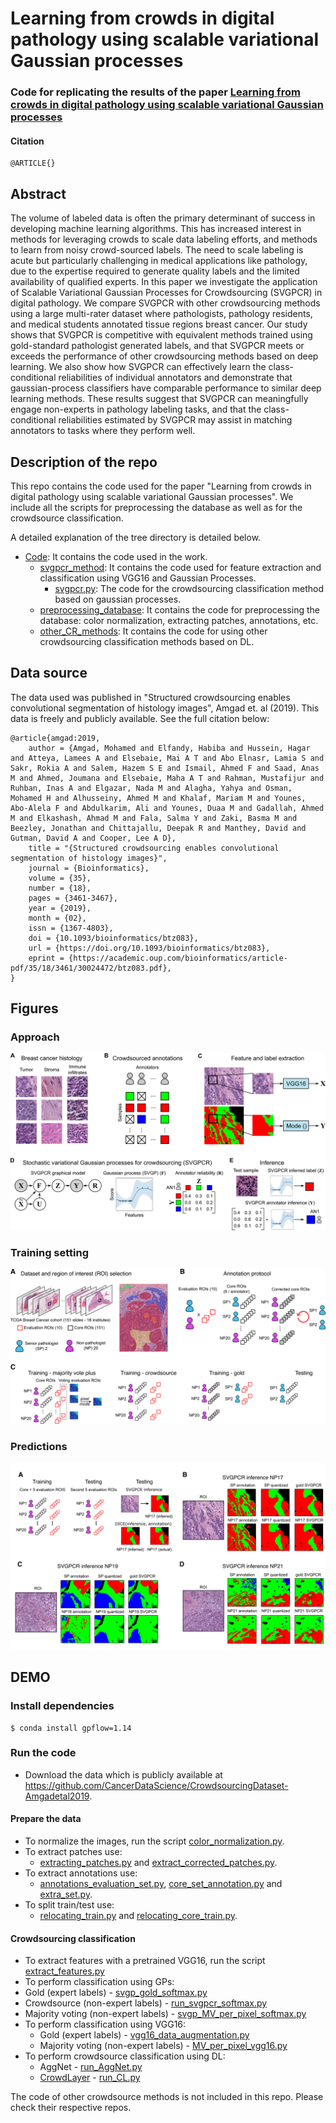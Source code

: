 # Learning from crowds in digital pathology using scalable variational Gaussian processes

### Code for replicating the results of the paper [Learning from crowds in digital pathology using scalable variational Gaussian processes](https:)

#### Citation
~~~
@ARTICLE{}
~~~

## Abstract
The volume of labeled data is often the primary determinant of success in developing machine learning algorithms. This has increased interest in methods for leveraging crowds to scale data labeling efforts, and methods to learn from noisy crowd-sourced labels. The need to scale labeling is acute but particularly challenging in medical applications like pathology, due to the expertise required to generate quality labels and the limited availability of qualified experts. In this paper we investigate the application of Scalable Variational Gaussian Processes for Crowdsourcing (SVGPCR) in digital pathology. We compare SVGPCR with other crowdsourcing methods using a large multi-rater dataset where pathologists, pathology residents, and medical students annotated tissue regions breast cancer. Our study shows that SVGPCR is competitive with equivalent methods trained using gold-standard pathologist generated labels, and that SVGPCR meets or exceeds the performance of other crowdsourcing methods based on deep learning. We also show how SVGPCR can effectively learn the class-conditional reliabilities of individual annotators and demonstrate that gaussian-process classifiers have comparable performance to similar deep learning methods. These results suggest that SVGPCR can meaningfully engage non-experts in pathology labeling tasks, and that the class-conditional reliabilities estimated by SVGPCR may assist in matching annotators to tasks where they perform well.

 ## Description of the repo
 This repo contains the code used for the paper "Learning from crowds in digital pathology using scalable variational Gaussian processes". We include all the scripts for preprocessing the database as well as for the crowdsource classification.

 A detailed explanation of the tree directory is detailed below.

- [Code](code/): It contains the code used in the work.
  - [svgpcr_method](code/svgpcr_method): It contains the code used for feature extraction and classification using VGG16 and Gaussian Processes.
     - [svgpcr.py](code/svgpcr_method/svgpcr.py): The code for the crowdsourcing classification method based on gaussian processes.
  - [preprocessing_database](code/preprocessing_database): It contains the code for preprocessing the database: color normalization, extracting patches, annotations, etc.
  - [other_CR_methods](code/other_CR_methods): It contains the code for using other crowdsourcing classification methods based on DL.

## Data source

The data used was published in "Structured crowdsourcing enables convolutional segmentation of histology images", Amgad et. al (2019). This data is freely and publicly available. See the full citation below:
~~~
@article{amgad:2019,
    author = {Amgad, Mohamed and Elfandy, Habiba and Hussein, Hagar and Atteya, Lamees A and Elsebaie, Mai A T and Abo Elnasr, Lamia S and Sakr, Rokia A and Salem, Hazem S E and Ismail, Ahmed F and Saad, Anas M and Ahmed, Joumana and Elsebaie, Maha A T and Rahman, Mustafijur and Ruhban, Inas A and Elgazar, Nada M and Alagha, Yahya and Osman, Mohamed H and Alhusseiny, Ahmed M and Khalaf, Mariam M and Younes, Abo-Alela F and Abdulkarim, Ali and Younes, Duaa M and Gadallah, Ahmed M and Elkashash, Ahmad M and Fala, Salma Y and Zaki, Basma M and Beezley, Jonathan and Chittajallu, Deepak R and Manthey, David and Gutman, David A and Cooper, Lee A D},
    title = "{Structured crowdsourcing enables convolutional segmentation of histology images}",
    journal = {Bioinformatics},
    volume = {35},
    number = {18},
    pages = {3461-3467},
    year = {2019},
    month = {02},
    issn = {1367-4803},
    doi = {10.1093/bioinformatics/btz083},
    url = {https://doi.org/10.1093/bioinformatics/btz083},
    eprint = {https://academic.oup.com/bioinformatics/article-pdf/35/18/3461/30024472/btz083.pdf},
}
~~~

## Figures

### Approach
![Approach](figures/Figure1.png)

### Training setting
![Training setting](figures/Figure2.png)

### Predictions
![Predictions](figures/Figure3.png)



## DEMO
### Install dependencies
~~~
$ conda install gpflow=1.14
~~~

### Run the code
- Download the data which is publicly available at https://github.com/CancerDataScience/CrowdsourcingDataset-Amgadetal2019.

#### Prepare the data
- To normalize the images, run the script [color_normalization.py](code/preprocessing_database/color_normalization.py).
- To extract patches use:
   - [extracting_patches.py](code/preprocessing_database/extracting_patches.py) and [extract_corrected_patches.py](code/preprocessing_database/extract_corrected_patches.py).
 - To extract annotations use:
   - [annotations_evaluation_set.py](code/preprocessing_database/annotations_evaluation_set.py), [core_set_annotation.py](code/preprocessing_database/core_set_annotation.py) and [extra_set.py](code/preprocessing_database/extra_set.py).
- To split train/test use:
  - [relocating_train.py](code/preprocessing_database/relocating_train.py) and [relocating_core_train.py](code/preprocessing_database/relocating_core_train.py).

#### Crowdsourcing classification
- To extract features with a pretrained VGG16, run the script [extract_features.py](code/svgpcr_method/extract_features.py)
- To perform classification using GPs:
 - Gold (expert labels) - [svgp_gold_softmax.py](code/svgpcr_method/svgp_gold_softmax.py)
 - Crowdsource (non-expert labels) - [run_svgpcr_softmax.py](code/svgpcr_method/run_svgpcr_softmax.py)
 - Majority voting (non-expert labels) - [svgp_MV_per_pixel_softmax.py](code/svgpcr_method/svgp_MV_per_pixel_softmax.py)
- To perform classification using VGG16:
  - Gold (expert labels) - [vgg16_data_augmentation.py](code/svgpcr_method/vgg16_data_augmentation.py)
  - Majority voting (non-expert labels) - [MV_per_pixel_vgg16.py](code/svgpcr_method/MV_per_pixel_vgg16.py)
- To perform crowdsource classification using DL:
  - AggNet - [run_AggNet.py](code/other_CR_methods/run_AggNet.py)
  - [CrowdLayer](https://github.com/fmpr/CrowdLayer) - [run_CL.py](code/other_CR_methods/run_CL.py)

The code of other crowdsource methods is not included in this repo. Please check their respective repos.
